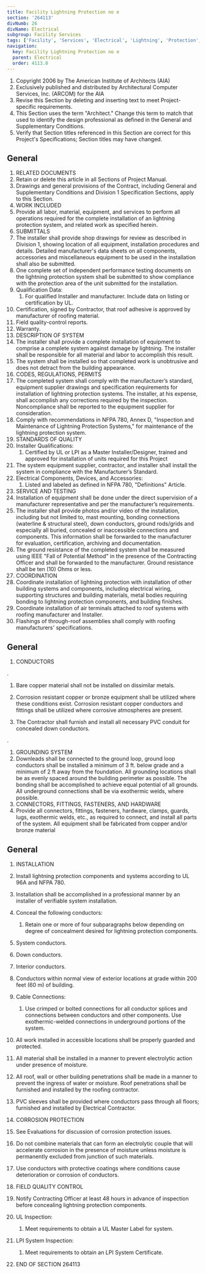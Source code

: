 ```yaml
---
title: Facility Lightning Protection no e
section: '264113'
divNumb: 26
divName: Electrical
subgroup: Facility Services
tags: ['Facility', 'Services', 'Electrical', 'Lightning', 'Protection', 'no', 'e']
navigation:
  key: Facility Lightning Protection no e
  parent: Electrical
  order: 4113.0
---
```


1. Copyright 2006 by The American Institute of Architects (AIA)
1. Exclusively published and distributed by Architectural Computer Services, Inc. (ARCOM) for the AIA
1. Revise this Section by deleting and inserting text to meet Project-specific requirements.
1. This Section uses the term "Architect." Change this term to match that used to identify the design professional as defined in the General and Supplementary Conditions.
1. Verify that Section titles referenced in this Section are correct for this Project's Specifications; Section titles may have changed.

## General

   1. RELATED DOCUMENTS
   1. Retain or delete this article in all Sections of Project Manual.
   1. Drawings and general provisions of the Contract, including General and Supplementary Conditions and Division 1 Specification Sections, apply to this Section.
   1. WORK INCLUDED
   1. Provide all labor, material, equipment, and services to perform all operations required for the complete installation of an lightning protection system, and related work as specified herein.
   1. SUBMITTALS
   1. The installer shall provide shop drawings for review as described in Division 1, showing location of all equipment, installation procedures and details. Detailed manufacturer's data sheets on all components, accessories and miscellaneous equipment to be used in the installation shall also be submitted.
   1. One complete set of independent performance testing documents on the lightning protection system shall be submitted to show compliance with the protection area of the unit submitted for the installation.
   1. Qualification Data:
      1. For qualified Installer and manufacturer. Include data on listing or certification by UL.
   1. Certification, signed by Contractor, that roof adhesive is approved by manufacturer of roofing material.
   1. Field quality-control reports.
   1. Warranty.
   1. DESCRIPTION OF SYSTEM 
   1. The installer shall provide a complete installation of equipment to comprise a complete system against damage by lightning. The installer shall be responsible for all material and labor to accomplish this result. 
   1. The system shall be installed so that completed work is unobtrusive and does not detract from the building appearance.
   1. CODES, REGULATIONS, PERMITS 
   1. The completed system shall comply with the manufacturer’s standard, equipment supplier drawings and specification requirements for installation of lightning protection systems. The installer, at his expense, shall accomplish any corrections required by the inspection. Noncompliance shall be reported to the equipment supplier for consideration.
   1. Comply with recommendations in NFPA 780, Annex D, "Inspection and Maintenance of Lightning Protection Systems," for maintenance of the lightning protection system.
   1. STANDARDS OF QUALITY 
   1. Installer Qualifications:
      1. Certified by UL or LPI as a Master Installer/Designer, trained and approved for installation of units required for this Project
   1. The system equipment supplier, contractor, and installer shall install the system in compliance with the Manufacturer’s Standard. 
   1. Electrical Components, Devices, and Accessories:
      1. Listed and labeled as defined in NFPA 780, "Definitions" Article.
   1. SERVICE AND TESTING 
   1. Installation of equipment shall be done under the direct supervision of a manufacturer representative and per the manufacturer’s requirements.
   1. The installer shall provide photos and/or video of the installation, including but not limited to, mast mounting, bonding connections (waterline & structural steel), down conductors, ground rods/grids and especially all buried, concealed or inaccessible connections and components. This information shall be forwarded to the manufacturer for evaluation, certification, archiving and documentation.
   1. The ground resistance of the completed system shall be measured using IEEE "Fall of Potential Method" in the presence of the Contracting Officer and shall be forwarded to the manufacturer. Ground resistance shall be ten (10) Ohms or less. 
   1. COORDINATION
   1. Coordinate installation of lightning protection with installation of other building systems and components, including electrical wiring, supporting structures and building materials, metal bodies requiring bonding to lightning protection components, and building finishes.
   1. Coordinate installation of air terminals attached to roof systems with roofing manufacturer and Installer.
   1. Flashings of through-roof assemblies shall comply with roofing manufacturers' specifications.

## General

   1. CONDUCTORS

 . 
   1. Bare copper material shall not be installed on dissimilar metals.
   1. Corrosion resistant copper or bronze equipment shall be utilized where these conditions exist. Corrosion resistant copper conductors and fittings shall be utilized where corrosive atmospheres are present. 

   1. The Contractor shall furnish and install all necessary PVC conduit for concealed down conductors.


 . 
   1. GROUNDING SYSTEM
   1. Downleads shall be connected to the ground loop, ground loop conductors shall be installed a minimum of 3 ft. below grade and a minimum of 2 ft away from the foundation. All grounding locations shall be as evenly spaced around the building perimeter as possible. The bonding shall be accomplished to achieve equal potential of all grounds. All underground connections shall be via exothermic welds, where possible.
   1. CONNECTORS, FITTINGS, FASTENERS, AND HARDWARE 
   1. Provide all connectors, fittings, fasteners, hardware, clamps, guards, lugs, exothermic welds, etc., as required to connect, and install all parts of the system. All equipment shall be fabricated from copper and/or bronze material

## General

   1. INSTALLATION
   1. Install lightning protection components and systems according to UL 96A and NFPA 780.

   1. Installation shall be accomplished in a professional manner by an installer of verifiable system installation. 
   1. Conceal the following conductors:
      1. Retain one or more of four subparagraphs below depending on degree of concealment desired for lightning protection components. 
   1. System conductors.
   1. Down conductors.
   1. Interior conductors.
   1. Conductors within normal view of exterior locations at grade within 200 feet (60 m) of building.
   1. Cable Connections:
      1. Use crimped or bolted connections for all conductor splices and connections between conductors and other components. Use exothermic-welded connections in underground portions of the system.
   1. All work installed in accessible locations shall be properly guarded and protected. 
   1. All material shall be installed in a manner to prevent electrolytic action under presence of moisture. 
   1. All roof, wall or other building penetrations shall be made in a manner to prevent the ingress of water or moisture. Roof penetrations shall be furnished and installed by the roofing contractor. 
   1. PVC sleeves shall be provided where conductors pass through all floors; furnished and installed by Electrical Contractor. 
   1. CORROSION PROTECTION
   1. See Evaluations for discussion of corrosion protection issues.
   1. Do not combine materials that can form an electrolytic couple that will accelerate corrosion in the presence of moisture unless moisture is permanently excluded from junction of such materials.
   1. Use conductors with protective coatings where conditions cause deterioration or corrosion of conductors.
   1. FIELD QUALITY CONTROL
   1. Notify Contracting Officer at least 48 hours in advance of inspection before concealing lightning protection components.
   1. UL Inspection:
      1. Meet requirements to obtain a UL Master Label for system.
   1. LPI System Inspection:
      1. Meet requirements to obtain an LPI System Certificate.
1. END OF SECTION 264113

